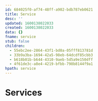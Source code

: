 ```yaml
---
id: 684025f0-af74-48ff-a902-bdb787eb0621
title: Service
desc: ''
updated: 1600138022033
created: 1600138022033
data: {}
fname: service
stub: false
children:
  - 55ebc2ee-2864-43f1-bd0a-05fff813781d
  - 33b9a3ba-1694-42a5-98eb-64dcdf85cbb3
  - b618b01b-b644-4310-9aeb-5d5a9e150dff
  - 4f61de3c-a8e4-4219-bfbb-798b8144f9a1
hpath: service
---
```

# Services
